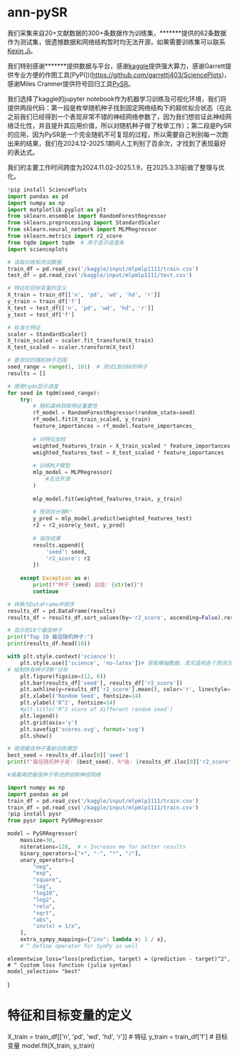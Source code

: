 # ann-pySR

我们采集来自20+文献数据的300+条数据作为训练集，*******提供的62条数据作为测试集，很遗憾数据和网络结构暂时均无法开源，如果需要训练集可以联系[Kexin Ji](zoeinessakl@163.com)。

我们特别感谢*******提供数据与平台，感谢[kaggle](https://www.kaggle.com/)提供强大算力，感谢Garrett提供专业方便的作图工具[PyPI])(https://github.com/garrettj403/SciencePlots)，感谢Miles Cranmer提供符号回归工具[PySR](https://github.com/MilesCranmer/PySR)。 

我们选择了kaggle的jupyter notebook作为机器学习训练及可视化环境，我们将提供两段代码：第一段是枚举随机种子找到固定网络结构下的超优拟合状态（在此之前我们已经得到一个表现非常不错的神经网络参数了，因为我们想验证此神经网络泛化性，并且提升其应用价值，所以对随机种子做了枚举工作）；第二段是PySR的应用，因为PySR是一个完全随机不可复现的过程，所以需要自己判别每一次跑出来的结果，我们在2024.12-2025.1期间人工判别了百余次，才找到了表现最好的表达式。

我们的主要工作时间跨度为2024.11.02-2025.1.9，在2025.3.31前做了整理与优化。



```python
!pip install SciencePlots
import pandas as pd
import numpy as np
import matplotlib.pyplot as plt
from sklearn.ensemble import RandomForestRegressor
from sklearn.preprocessing import StandardScaler
from sklearn.neural_network import MLPRegressor
from sklearn.metrics import r2_score
from tqdm import tqdm  # 用于显示进度条
import scienceplots

# 读取训练和测试数据
train_df = pd.read_csv('/kaggle/input/mlpmlp1111/train.csv')
test_df = pd.read_csv('/kaggle/input/mlpmlp1111/test.csv')

# 特征和目标变量的定义
X_train = train_df[['n', 'pd', 'wd', 'hd', 'r']]
y_train = train_df['f']
X_test = test_df[['n', 'pd', 'wd', 'hd', 'r']]
y_test = test_df['f']

# 标准化特征
scaler = StandardScaler()
X_train_scaled = scaler.fit_transform(X_train)
X_test_scaled = scaler.transform(X_test)

# 要测试的随机种子范围
seed_range = range(1, 101)  # 测试1到100的种子
results = []

# 使用tqdm显示进度
for seed in tqdm(seed_range):
    try:
        # 随机森林获取特征重要性
        rf_model = RandomForestRegressor(random_state=seed)
        rf_model.fit(X_train_scaled, y_train)
        feature_importances = rf_model.feature_importances_
        
        # 对特征加权
        weighted_features_train = X_train_scaled * feature_importances
        weighted_features_test = X_test_scaled * feature_importances
        
        # 训练MLP模型
        mlp_model = MLPRegressor(
            #无法开源
        )
        
        mlp_model.fit(weighted_features_train, y_train)
        
        # 预测并计算R²
        y_pred = mlp_model.predict(weighted_features_test)
        r2 = r2_score(y_test, y_pred)
        
        # 保存结果
        results.append({
            'seed': seed,
            'r2_score': r2
        })
        
    except Exception as e:
        print(f"种子 {seed} 出错: {str(e)}")
        continue

# 转换为DataFrame并排序
results_df = pd.DataFrame(results)
results_df = results_df.sort_values(by='r2_score', ascending=False).reset_index(drop=True)

# 显示前10个最佳种子
print("Top 10 最佳随机种子:")
print(results_df.head(10))

with plt.style.context('science'):
    plt.style.use(['science', 'no-latex'])# 获取横轴数据、真实值和各个预测方法的值
# 绘制所有种子的R²分布
    plt.figure(figsize=(12, 6))
    plt.bar(results_df['seed'], results_df['r2_score'])
    plt.axhline(y=results_df['r2_score'].mean(), color='r', linestyle='--', label=f'Average R^2: {results_df["r2_score"].mean():.4f}')
    plt.xlabel('Random Seed', fontsize=14)
    plt.ylabel('R^2', fontsize=14)
    #plt.title('R^2 score of different random seed')
    plt.legend()
    plt.grid(axis='y')
    plt.savefig('scores.svg', format='svg')
    plt.show()

# 使用最佳种子重新训练模型
best_seed = results_df.iloc[0]['seed']
print(f"最佳随机种子是: {best_seed}, R²值: {results_df.iloc[0]['r2_score']:.6f}")

#接着再把最佳种子带进原结构神经网络
```



```python
import numpy as np 
import pandas as pd 
train_df = pd.read_csv('/kaggle/input/mlpmlp1111/train.csv')
train_df = pd.read_csv('/kaggle/input/mlpmlp1111/train.csv')
!pip install pysr
from pysr import PySRRegressor

model = PySRRegressor(
    maxsize=30,
    niterations=128,  # < Increase me for better results
    binary_operators=["+", "-", "*", "/"],
    unary_operators=[
        "neg",
        "exp",
        "square",
        "log",
        "log10",
        "log2",	
        "relu",
        "sqrt",
        "abs",
        "inv(x) = 1/x",
    ],
    extra_sympy_mappings={"inv": lambda x: 1 / x},
    # ^ Define operator for SymPy as well
```
    elementwise_loss="loss(prediction, target) = (prediction - target)^2",
    # ^ Custom loss function (julia syntax)
    model_selection= "best"
)

# 特征和目标变量的定义
X_train = train_df[['n', 'pd', 'wd', 'hd', 'r']]  # 特征
y_train = train_df['f']  # 目标变量
model.fit(X_train, y_train)
